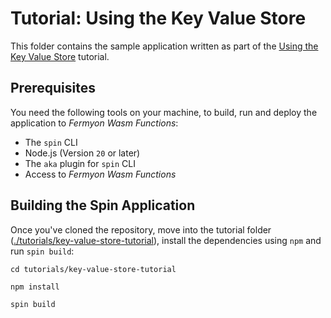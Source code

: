 # Tutorial: Using the Key Value Store

This folder contains the sample application written as part of the [Using the Key Value Store](https://wasm-functions.fermyon.app/fermyon-wasm-functions/using-key-value-store) tutorial.

## Prerequisites

You need the following tools on your machine, to build, run and deploy the application to _Fermyon Wasm Functions_:

- The `spin` CLI
- Node.js (Version `20` or later)
- The `aka` plugin for `spin` CLI
- Access to _Fermyon Wasm Functions_


## Building the Spin Application

Once you've cloned the repository, move into the tutorial folder ([./tutorials/key-value-store-tutorial](./tutorials/key-value-store-tutorial)), install the dependencies using `npm` and run `spin build`:

```console
cd tutorials/key-value-store-tutorial

npm install

spin build
```
```
```
